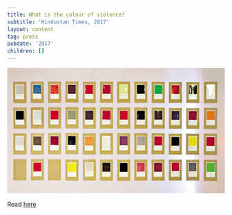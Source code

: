 ```yaml
---
title: What is the colour of violence?
subtitle: 'Hindustan Times, 2017'
layout: content
tag: press
pubdate: '2017'
children: []
---
```

![](/assets/img/ht_256millcov.jpg)

Read [here](https://www.hindustantimes.com/art-and-culture/what-is-the-colour-of-violence-an-art-show-is-trying-to-find-out/story-1kJAkzgKgvnX4US0GkNq4H.html)
